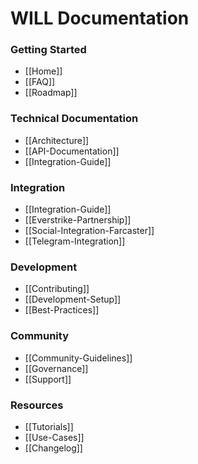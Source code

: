 # WILL Documentation

### Getting Started
* [[Home]]
* [[FAQ]]
* [[Roadmap]]

### Technical Documentation
* [[Architecture]]
* [[API-Documentation]]
* [[Integration-Guide]]

### Integration
* [[Integration-Guide]]
* [[Everstrike-Partnership]]
* [[Social-Integration-Farcaster]]
* [[Telegram-Integration]]

### Development
* [[Contributing]]
* [[Development-Setup]]
* [[Best-Practices]]

### Community
* [[Community-Guidelines]]
* [[Governance]]
* [[Support]]

### Resources
* [[Tutorials]]
* [[Use-Cases]]
* [[Changelog]]
